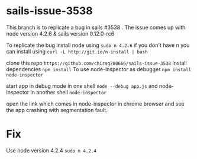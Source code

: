 # sails-issue-3538

This branch is to replicate a bug in sails #3538 .
The issue comes up with node version 4.2.6 & sails version 0.12.0-rc6

To replicate the bug install node using `sudo n 4.2.6`
if you don't have n you can install using `curl -L http://git.io/n-install | bash  `

clone this repo `https://github.com/chirag200666/sails-issue-3538`
Install dependencies `npm install`
To use node-inspector as debugger `npm install node-inspector`

start app in debug mode in one shell `node --debug app.js`
and node-inspector in another shell `node-inspector`

open the link which comes in node-inspector in chrome browser and see the app crashing with segmentation fault.

# Fix
Use node version 4.2.4 `sudo n 4.2.4`
